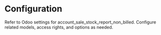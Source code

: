# Configuration

Refer to Odoo settings for account_sale_stock_report_non_billed. Configure related models, access rights, and options as needed.
